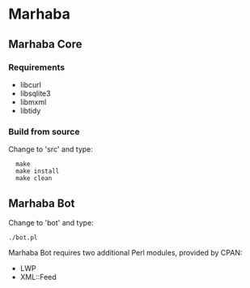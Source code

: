 # Marhaba
## Marhaba Core
### Requirements

* libcurl
* libsqlite3
* libmxml
* libtidy
### Build from source
Change to 'src' and type:

      make
      make install
      make clean
## Marhaba Bot
Change to 'bot' and type:

    ./bot.pl
Marhaba Bot requires two additional Perl modules, provided by CPAN:

* LWP
* XML::Feed
